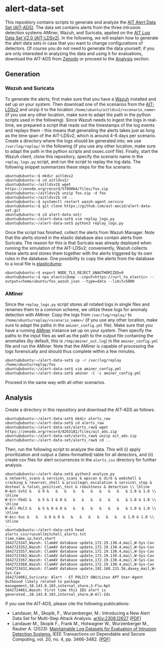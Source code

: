 # alert-data-set

This repostiory contains scripts to generate and analyze the [AIT Alert Data Set (AIT-ADS)](https://zenodo.org/record/8263181). The data set contains alerts from the three intrusion detection systems AMiner, Wazuh, and Suricata, applied on the [AIT Log Data Set V2.0 (AIT-LDSv2)](https://zenodo.org/record/5789064). In the following, we will explain how to generate the alert data sets in case that you want to change configurations of detectors. Of course you do not need to generate the data yourself; if you are only interested in analyzing the data and using it for evaluations, download the AIT-ADS from [Zenodo](https://zenodo.org/record/8263181) or proceed to the [Analysis](#analysis) section.

## Generation

### Wazuh and Suricata

To generate the alerts, first make sure that you have a [Wazuh](https://wazuh.com/) installed and set up on your system. Then download one of the scenarios from the [AIT-LDSv2](https://zenodo.org/record/8263181) and unzip it to the location `/home/ubuntu/aitldsv2/<scenario_name>` (if you use any other location, make sure to adapt the path in the python scripts used in the following). Since Wazuh needs to ingest the logs in real-time, we prepared a script that reads out the timestamps of the log events and replays them - this means that generating the alerts takes just as long as the time span of the AIT-LDSv2, which is around 4-6 days per scenario. Create a directory where the logs should be generated into; we use `/var/log/replay/` in the following (if you use any other location, make sure to adapt the path in the python scripts and ossec.conf file). Finally, start the Wazuh client, clone this repository, specify the scenario name in the `replay_logs.py` script, and run the script to replay the log data. The following snippet summarizes these steps for the fox scenario.

```
ubuntu@ubuntu:~$ mkdir aitldsv2
ubuntu@ubuntu:~$ cd aitldsv2/
ubuntu@ubuntu:~/aitldsv2$ wget https://zenodo.org/record/5789064/files/fox.zip
ubuntu@ubuntu:~/aitldsv2$ unzip fox.zip -d fox
ubuntu@ubuntu:~/aitldsv2$ cd ..
ubuntu@ubuntu:~$ systemctl restart wazuh-agent.service
ubuntu@ubuntu:~$ git clone https://github.com/ait-aecid/alert-data-set.git
ubuntu@ubuntu:~$ cd alert-data-set/
ubuntu@ubuntu:~/alert-data-set$ vim replay_logs.py
ubuntu@ubuntu:~/alert-data-set$ python3 replay_logs.py
```

Once the script has finished, collect the alerts from Wazuh Manager. Note that the alerts stored in the elastic database also contain alerts from Suricata. The reason for this is that Suricata was already deployed when running the simulation of the AIT-LDSv2; conveniently, Wazuh collects these alerts and stores them together with the alerts triggered by its own rules in the database. One possibility to copy the alerts from the database to a local file is [elasticdump](https://github.com/elasticsearch-dump/elasticsearch-dump):

```
ubuntu@ubuntu:~$ export NODE_TLS_REJECT_UNAUTHORIZED=0
ubuntu@ubuntu:~$ npx elasticdump --input=https://<url_to_elastic> --output=/home/ubuntu/fox_wazuh.json --type=data --limit=5000
```

### AMiner

Since the `replay_logs.py` script stores all rotated logs in single files and renames them to a common scheme, we utilize these logs for anomaly detection with AMiner. Copy the logs from `/var/log/replay/` to `/home/ubuntu/replay/<scenario_name>/` (if you use any other location, make sure to adapt the paths in the `aminer_config.yml` file). Make sure that you have a running [AMiner](https://github.com/ait-aecid/logdata-anomaly-miner) instance set up on your system. Then specify the paths to the input files as well as the path to the output file containing the anomalies (by default, this is `/tmp/aminer_out.log`) in the `aminer_config.yml` file and run the AMiner. Note that the AMiner is capable of processing the logs forensically and should thus complete within a few minutes.

```
ubuntu@ubuntu:~/alert-data-set$ cp -r /var/log/replay /home/ubuntu/replay/fox
ubuntu@ubuntu:~/alert-data-set$ vim aminer_config.yml
ubuntu@ubuntu:~/alert-data-set$ aminer -C -c aminer_config.yml
```

Proceed in the same way with all other scenarios.

## Analysis

Create a directory in this repository and download the AIT-ADS as follows.

```
ubuntu@ubuntu:~/alert-data-set$ mkdir alerts_raw
ubuntu@ubuntu:~/alert-data-set$ cd alerts_raw
ubuntu@ubuntu:~/alert-data-set/alerts_raw$ wget https://zenodo.org/record/8263181/files/ait_ads.zip
ubuntu@ubuntu:~/alert-data-set/alerts_raw$ unzip ait_ads.zip
ubuntu@ubuntu:~/alert-data-set/alerts_raw$ cd ..
```

Then, run the following script to analyze the data. This will (i) apply prioritization and output a (latex-formatted) table for all detectors, and (ii) create csv files for alert occurrences in the `alerts_csv` directory for further analysis.

```
ubuntu@ubuntu:~/alert-data-set$ python3 analyze.py
& network\_scans & service\_scans & wpscan & dirb & webshell & cracking & reverse\_shell & privilege\_escalation & service\_stop & dnsteal & false\_positive\_test & robustness & detection \\ \hline
W-Aut-Ssh2 &   & 8 &   &   &   &   &   &   &   &   &   & 1.0 & 1.0 \\ \hline
W-Err-Fbd2 &   & 5 & 3 & 8 &   &   &   &   &   &   &   & 1.0 & 1.0 \\ \hline
W-All-Mul3 &   & 5 & 8 & 8 &   &   &   &   &   &   &   & 1.0 & 1.0 \\ \hline
W-Acc-Sus &   &   & 6 & 8 &   &   &   &   &   &   &   & 1.0 & 1.0 \\ \hline
...
ubuntu@ubuntu:~/alert-data-set$ head alerts_csv/russellmitchell_alerts.txt
time,name,ip,host,short
1642723347,Wazuh: ClamAV database update,172.19.130.4,mail,W-Sys-Cav
1642723352,Wazuh: ClamAV database update,172.19.130.4,mail,W-Sys-Cav
1642723357,Wazuh: ClamAV database update,172.19.130.4,mail,W-Sys-Cav
1642723362,Wazuh: ClamAV database update,172.19.130.4,mail,W-Sys-Cav
1642723367,Wazuh: ClamAV database update,172.19.130.4,mail,W-Sys-Cav
1642723368,Wazuh: ClamAV database update,172.19.130.4,mail,W-Sys-Cav
1642723432,Wazuh: ClamAV database update,192.168.231.56,davey_mail,W-Sys-Cav
1642724061,Suricata: Alert - ET POLICY GNU/Linux APT User-Agent Outbound likely related to package management,10.143.0.103,internal_share,S-Flw-Apt
1642724061,Wazuh: First time this IDS alert is generated.,10.143.0.103,internal_share,W-All-Ids
```

If you use the AIT-ADS, please cite the following publications:

* Landauer, M., Skopik, F., Wurzenberger, M.: Introducing a New Alert Data Set for Multi-Step Attack Analysis. [arXiv:2308.12627](https://arxiv.org/abs/2308.12627) \[[PDF](https://arxiv.org/pdf/2308.12627.pdf)\]
* Landauer M., Skopik F., Frank M., Hotwagner W., Wurzenberger M., Rauber A. (2023): [Maintainable Log Datasets for Evaluation of Intrusion Detection Systems.](https://ieeexplore.ieee.org/abstract/document/9866880) IEEE Transactions on Dependable and Secure Computing, vol. 20, no. 4, pp. 3466-3482. \[[PDF](https://arxiv.org/pdf/2203.08580.pdf)\]
